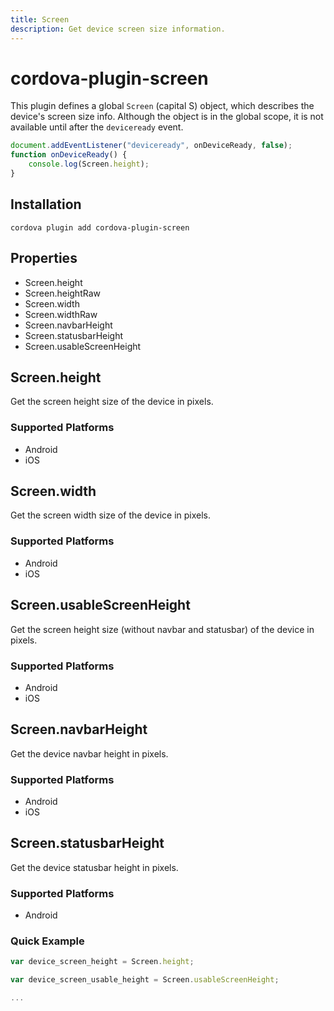 ```yaml
---
title: Screen
description: Get device screen size information.
---
```


# cordova-plugin-screen

This plugin defines a global `Screen` (capital S) object, which describes the device's screen size info.
Although the object is in the global scope, it is not available until after the `deviceready` event.

```js
document.addEventListener("deviceready", onDeviceReady, false);
function onDeviceReady() {
    console.log(Screen.height);
}
```

## Installation

    cordova plugin add cordova-plugin-screen

## Properties

- Screen.height
- Screen.heightRaw
- Screen.width
- Screen.widthRaw
- Screen.navbarHeight
- Screen.statusbarHeight
- Screen.usableScreenHeight

## Screen.height

Get the screen height size of the device in pixels.

### Supported Platforms

- Android
- iOS

## Screen.width

Get the screen width size of the device in pixels.

### Supported Platforms

- Android
- iOS

## Screen.usableScreenHeight

Get the screen height size (without navbar and statusbar) of the device in pixels.

### Supported Platforms

- Android
- iOS

## Screen.navbarHeight

Get the device navbar height in pixels.

### Supported Platforms

- Android
- iOS

## Screen.statusbarHeight

Get the device statusbar height in pixels.

### Supported Platforms

- Android

### Quick Example

```js
var device_screen_height = Screen.height;

var device_screen_usable_height = Screen.usableScreenHeight;

...
```
